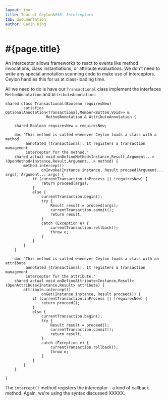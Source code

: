 ```yaml
---
layout: tour
title: Tour of Ceylon&#58; Interceptors
tab: documentation
author: Gavin King
---
```


# #{page.title}

An interceptor allows frameworks to react to events like method invocations, 
class instantiations, or attribute evaluations. We don't need to write any 
special annotation scanning code to make use of interceptors. Ceylon handles 
this for us at class-loading time.

All we need to do is have our `Transactional` class implement the interfaces `MethodAnnotation` and `AttributeAnnotation`:

<!-- lang: ceylon -->
    shared class Transactional(Boolean requiresNew)
            satisfies OptionalAnnotation<Transactional,Member<Bottom,Void>> &
                      MethodAnnotation & AttributeAnnotation {
             
        shared Boolean requiresNew = requiresNew;
         
        doc "This method is called whenever Ceylon loads a class with a method
             annotated |transactional|. It registers a transaction management
             interceptor for the method."
        shared actual void onDefineMethod<Instance,Result,Argument...>(OpenMethod<Instance,Result,Argument...> method) {
            method.intercept()
                    onInvoke(Instance instance, Result proceed(Argument... args), Argument... args) {
                if (currentTransaction.inProcess || !requiresNew) {
                    return proceed(args);
                }
                else {
                    currentTransaction.begin();
                    try {
                        Result result = proceed(args);
                        currentTransaction.commit();
                        return result;
                    }
                    catch (Exception e) {
                        currentTransaction.rollback();
                        throw e;
                    }
                }
            }
        }
         
        doc "This method is called whenever Ceylon loads a class with an attribute
             annotated |transactional|. It registers a transaction management
             interceptor for the attribute."
        shared actual void onDefineAttribute<Instance,Result>(OpenAttribute<Instance,Result> attribute) {
            attribute.intercept()
                    onGet(Instance instance, Result proceed()) {
                if (currentTransaction.inProcess || !requiresNew) {
                    return proceed();
                }
                else {
                    currentTransaction.begin();
                    try {
                        Result result = proceed();
                        currentTransaction.commit();
                        return result;
                    }
                    catch (Exception e) {
                        currentTransaction.rollback();
                        throw e;
                    }
                }
            }
        }
         
    }

The `intercept()` method registers the interceptor - a kind of callback method. 
Again, we're using the syntax discussed XXXXX.



